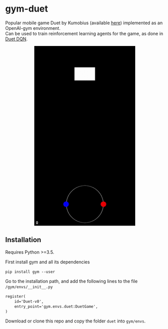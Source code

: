 # gym-duet
Popular mobile game Duet by Kumobius (available [here](https://www.duetgame.com/)) implemented as an OpenAI-gym environment.  
Can be used to train reinforcement learning agents for the game, as done in [Duet DQN](https://github.com/josefmal/duet-DQN).

<p align="center">
<img src='assets/duet.gif'>
</p>

## Installation

Requires Python >=3.5.

First install gym and all its dependencies
```
pip install gym --user
```
Go to the installation path, and add the following lines to the file ```/gym/envs/__init__.py```
```
register(
   	id='Duet-v0',
   	entry_point='gym.envs.duet:DuetGame',
)
```

Download or clone this repo and copy the folder ```duet``` into ```gym/envs```.


